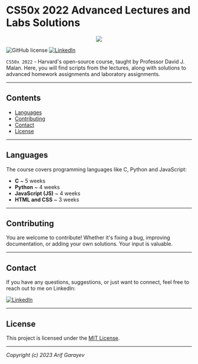 # CS50x 2022 Advanced Lectures and Labs Solutions


[//]: # (![CS50x Logo]&#40;https://media-exp1.licdn.com/dms/image/C4E0BAQGYjmmBCvqLmg/company-logo_200_200/0/1519878692497?e=2159024400&v=beta&t=6drmiSV8aOH5AE1iw7KUmWvXoRTnvdhQkjybRquJwyU&#41;)


<p align="center">
  <img src="https://media-exp1.licdn.com/dms/image/C4E0BAQGYjmmBCvqLmg/company-logo_200_200/0/1519878692497?e=2159024400&v=beta&t=6drmiSV8aOH5AE1iw7KUmWvXoRTnvdhQkjybRquJwyU" />
</p>

![GitHub license](https://img.shields.io/badge/license-MIT-blue.svg) 
[![LinkedIn](https://img.shields.io/badge/LinkedIn-Connect-blue.svg)](https://linkedin.com/in/garayevarif/)

```CS50x 2022``` - Harvard's open-source course, taught by Professor David J. Malan. Here, you will find scripts from the lectures, along with solutions to advanced homework assignments and laboratory assignments.

---

## Contents

- [Languages](#languages-used)
- [Contributing](#contributing)
- [Contact](#contact-information)
- [License](#license)

---

## Languages

The course covers programming languages like C, Python and JavaScript:

- **C** ~ 5 weeks
- **Python** ~ 4 weeks
- **JavaScript (JS)** ~ 4 weeks
- **HTML and CSS** ~ 3 weeks

---

## Contributing

You are welcome to contribute! Whether it's fixing a bug, improving documentation, or adding your own solutions. Your input is valuable.

---

## Contact

If you have any questions, suggestions, or just want to connect, feel free to reach out to me on LinkedIn:

[![LinkedIn](https://img.shields.io/badge/LinkedIn-Connect-blue.svg)](https://linkedin.com/in/garayevarif/)

---

## License

This project is licensed under the [MIT License](LICENSE).

---
*Copyright (c) 2023 Arif Garayev*
